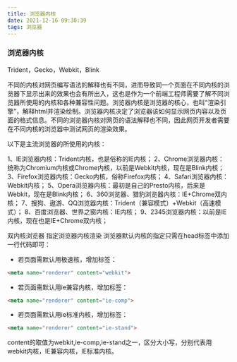 ```yaml
---
title: 浏览器内核
date: 2021-12-16 09:30:39
tags: 浏览器
---
```



### 浏览器内核

Trident，Gecko，Webkit，Blink

不同的内核对网页编写语法的解释也有不同，进而导致同一个页面在不同内核的浏览器下显示出来的效果也会有所出入，这也是作为一个前端工程师需要了解不同浏览器所使用的内核和各种兼容性问题。浏览器内核是浏览器的核心，也叫“渲染引擎”，解释html并渲染绘制。浏览器内核决定了浏览器该如何显示网页内容以及页面的格式信息。不同的浏览器内核对网页的语法解释也不同，因此网页开发者需要在不同内核的浏览器中测试网页的渲染效果。 

 

以下是主流浏览器的所使用的内核：

1、IE浏览器内核：Trident内核，也是俗称的IE内核； 
2、Chrome浏览器内核：统称为Chromium内核或Chrome内核，以前是Webkit内核，现在是Blink内核； 
3、Firefox浏览器内核：Gecko内核，俗称Firefox内核； 
4、Safari浏览器内核：Webkit内核； 
5、Opera浏览器内核：最初是自己的Presto内核，后来是Webkit，现在是Blink内核； 
6、360浏览器、猎豹浏览器内核：IE+Chrome双内核； 
7、搜狗、遨游、QQ浏览器内核：Trident（兼容模式）+Webkit（高速模式）； 
8、百度浏览器、世界之窗内核：IE内核； 
9、2345浏览器内核：以前是IE内核，现在也是IE+Chrome双内核；


双内核浏览器 指定浏览器内核渲染
浏览器默认内核的指定只需在head标签中添加一行代码即可：
- 若页面需默认用极速核，增加标签：
```html
<meta name="renderer" content="webkit">
```
- 若页面需默认用ie兼容内核，增加标签：
```html
<meta name="renderer" content="ie-comp">
```
- 若页面需默认用ie标准内核，增加标签：
```html
<meta name="renderer" content="ie-stand">
```
content的取值为webkit,ie-comp,ie-stand之一，区分大小写，分别代表用webkit内核，IE兼容内核，IE标准内核。